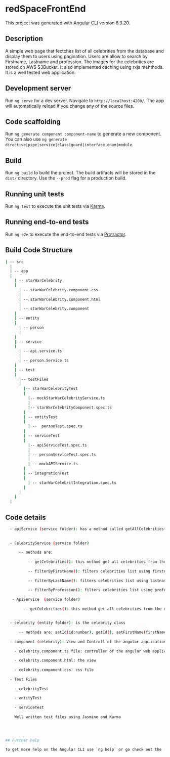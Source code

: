 # redSpaceFrontEnd
 
This project was generated with [Angular CLI](https://github.com/angular/angular-cli) version 8.3.20.

## Description

A simple web page that fectches list of all celebrities from the database and display them to users using pagination. Users are allow to search by Firstname, Lastname and profession. The images for the celebrities are stored on AWS S3Bucket. It also implemented caching using rxjs mehthods. It is a well tested web application.

## Development server

Run `ng serve` for a dev server. Navigate to `http://localhost:4200/`. The app will automatically reload if you change any of the source files.

## Code scaffolding

Run `ng generate component component-name` to generate a new component. You can also use `ng generate directive|pipe|service|class|guard|interface|enum|module`.

## Build

Run `ng build` to build the project. The build artifacts will be stored in the `dist/` directory. Use the `--prod` flag for a production build.

## Running unit tests

Run `ng test` to execute the unit tests via [Karma](https://karma-runner.github.io).

## Running end-to-end tests

Run `ng e2e` to execute the end-to-end tests via [Protractor](http://www.protractortest.org/).

## Build Code Structure
```bash
| -- src
  |
  | -- app 
  |
    | -- starWarCelebrity
    | 
      | -- starWarCelebrity.component.css
      |
      | -- starWarCelebrity.component.html
      |
      | -- starWarCelebrity.component
    |
    | -- entity
    |
      | -- person
      |
    |
    | -- service
    |
      | -- api.service.ts
      |
      | -- person.Service.ts
    |  
    | -- test
    |
      |-- testFiles
      |
        |-- starWarCelebrityTest
        |
          |-- mockStarWarCelebrityService.ts
          |
          |-- starWarCelebrityComponent.spec.ts
        |
        | -- entityTest 
        |
          | --  personTest.spec.ts
        |
        | -- serviceTest
        |
          |-- apiServiceTest.spec.ts
          |
          | -- personServiceTest.spec.ts
          |
          | -- mockAPIService.ts
        |
        | -- integrationTest
        |
          | -- starWarCelebritIntegration.spec.ts
        |
      |
    |
  |
  ```

## Code details
```bash
  - apiService (service folder): has a method called getAllCelebrities() with parameter. This method calls http get method. API Url is passed to the http get method from app.config.ts using @Inject(). http get method fecthes data from the server and return an Observable
  
  
  - CelebrityService (service folder) 
  
      -- methods are:
      
          -- getCelebrities(): this method get all celebrities from the databse by calling  getAllCelebrities in API Service. It returns Observable
          
          -- filterByFirstName(): filters celebrities list using firstname. It accepts firstname as parameter
          
          -- filterByLastName(): filters celebrities list using lastname. It accepts lastname as parameter
          
          -- filterByProfession(): filters celebrities list using profession. It accepts profession as parameter
   
   - ApiService  (service folder)
   
        -- getCelebrities(): this method get all celebrities from the databse by calling http get. It returns Observable
        
        
  - celebrity (entity folder): is the celebrity class
  
      -- methods are: setId(id:number), getId(), setFirstName(firstName:string), getFirstName(), setLastName(lastName:string), getLastName(), setProfession(profession:string),  getProfession(), setProfile(profile:any), getProfile()
  
  - component (celebrity): View and Controll of the angular application
    
    - celebrity.component.ts file: controller of the angular web applications. fecthes data from database Celebrity Service class, process the data and sent needed data to the view for display
    
    - celebrity.component.html: the view
    
    - celebrity.component.css: css file
  
  - Test Files
    
    - celebrityTest
    
    - entityTest
    
    - serviceTest
    
    Well written test files using Jasmine and Karma
    
      
      
      
## Further help

To get more help on the Angular CLI use `ng help` or go check out the [Angular CLI README](https://github.com/angular/angular-cli/blob/master/README.md).
